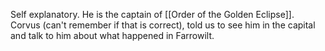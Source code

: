 Self explanatory. He is the captain of [[Order of the Golden Eclipse]]. Corvus (can't remember if that is correct), told us to see him in the capital and talk to him about what happened in Farrowilt.